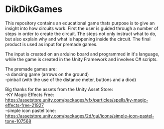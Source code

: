 # DikDikGames
This repository contains an educational game thats purpose is to give an insight into how circuits work. First the user is guided through a number of steps in order to create the circuit. The steps not only instruct what to do, but also explain why and what is happening inside the circuit. The final product is used as input for premade games. 

The input is created on an arduino board and programmed in it's language, while the game is created in the Unity Framework and involves C# scripts.

The premade games are:  
  -a dancing game (arrows on the ground)  
  -pinball (with the use of the distance meter, buttons and a diod)
  
Big thanks for the assets from the Unity Asset Store:  
  -KY Magic Effects Free: https://assetstore.unity.com/packages/vfx/particles/spells/ky-magic-effects-free-21927  
  -simple icon pastel tone: https://assetstore.unity.com/packages/2d/gui/icons/simple-icon-pastel-tone-107568
